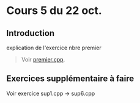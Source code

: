 # Cours 5 du 22 oct.
## Introduction

explication de l'exercice nbre premier
>Voir [premier.cpp](https://github.com/Appalings03/Condorcet-Base-de-l-informatique/blob/7fe53a44b9087e84f8aef6c8f26ac6993bf36ac0/Exercices/Structure%202/premier.cpp).

## Exercices supplémentaire à faire
Voir exercice sup1.cpp -> sup6.cpp

